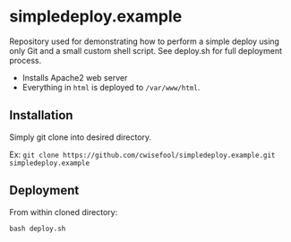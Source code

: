 # simpledeploy.example
Repository used for demonstrating how to perform a simple deploy using only Git and a small custom shell script. 
See deploy.sh for full deployment process. 

- Installs Apache2 web server
- Everything in `html` is deployed to `/var/www/html`. 

## Installation
Simply git clone into desired directory. 

Ex: `git clone https://github.com/cwisefool/simpledeploy.example.git simpledeploy.example`

## Deployment
From within cloned directory:

`bash deploy.sh`

